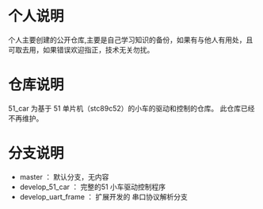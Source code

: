 # 个人说明
个人主要创建的公开仓库,主要是自己学习知识的备份，如果有与他人有用处，且可取去用，如果错误欢迎指正，技术无关勿扰。

# 仓库说明
51_car 为基于 51 单片机（stc89c52）的小车的驱动和控制的仓库。
此仓库已经不再维护。

# 分支说明

* master ： 默认分支，无内容
* develop_51_car ： 完整的51 小车驱动控制程序
* develop_uart_frame ： 扩展开发的 串口协议解析分支